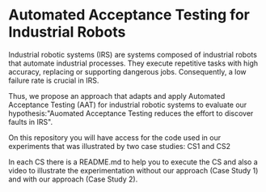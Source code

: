 # Automated Acceptance Testing for Industrial Robots

Industrial robotic systems (IRS) are systems composed of industrial robots that automate industrial processes. They execute repetitive tasks with high accuracy, replacing or supporting dangerous jobs. Consequently, a low failure rate is crucial in IRS. 

Thus, we propose an approach that adapts and apply Automated Acceptance Testing (AAT)  for industrial robotic systems to evaluate our hypothesis:"Auomated Acceptance Testing reduces the effort to discover faults in IRS".

On this repository you will have access for the code used in our experiments that was illustrated by two case studies: CS1 and CS2

In each CS there is a README.md to help you to execute the CS and also a video to illustrate the experimentation without our approach (Case Study 1) and 
with our approach (Case Study 2).
